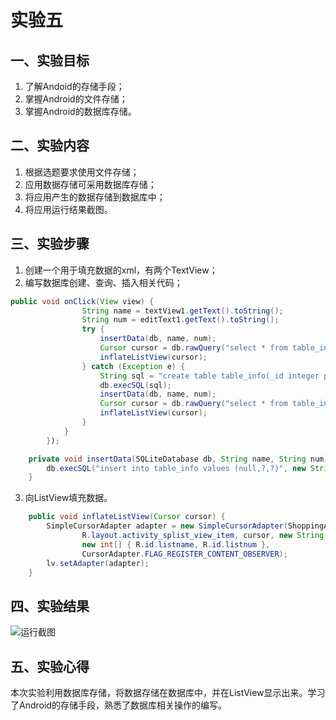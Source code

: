 # 实验五
## 一、实验目标
1. 了解Andoid的存储手段；
2. 掌握Android的文件存储；
3. 掌握Android的数据库存储。

## 二、实验内容
1. 根据选题要求使用文件存储；
2. 应用数据存储可采用数据库存储；
3. 将应用产生的数据存储到数据库中；
4. 将应用运行结果截图。

## 三、实验步骤
1. 创建一个用于填充数据的xml，有两个TextView；
2. 编写数据库创建、查询、插入相关代码；
```java
public void onClick(View view) {
                String name = textView1.getText().toString();
                String num = editText1.getText().toString();
                try {
                    insertData(db, name, num);
                    Cursor cursor = db.rawQuery("select * from table_info", null);
                    inflateListView(cursor);
                } catch (Exception e) {
                    String sql = "create table table_info(_id integer primary key autoincrement,name varchar(25),num varchar(20))";
                    db.execSQL(sql);
                    insertData(db, name, num);
                    Cursor cursor = db.rawQuery("select * from table_info", null);
                    inflateListView(cursor);
                }
            }
        });

    private void insertData(SQLiteDatabase db, String name, String num) {
        db.execSQL("insert into table_info values (null,?,?)", new String[] { name, num });
    }
```
3. 向ListView填充数据。
```java
    public void inflateListView(Cursor cursor) {
        SimpleCursorAdapter adapter = new SimpleCursorAdapter(ShoppingActivity.this,
                R.layout.activity_splist_view_item, cursor, new String[] { "name", "num" },
                new int[] { R.id.listname, R.id.listnum },
                CursorAdapter.FLAG_REGISTER_CONTENT_OBSERVER);
        lv.setAdapter(adapter);
    }
```

## 四、实验结果
![运行截图](https://github.com/czj-105/android-labs-2020/blob/master/students/net1814080903105/lab5.jpg)

## 五、实验心得
本次实验利用数据库存储，将数据存储在数据库中，并在ListView显示出来。学习了Android的存储手段，熟悉了数据库相关操作的编写。